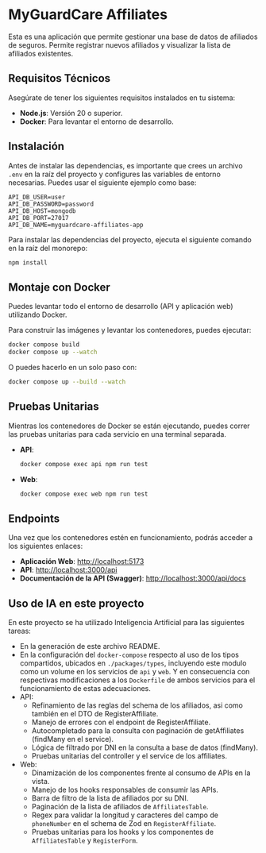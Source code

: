 # MyGuardCare Affiliates

Esta es una aplicación que permite gestionar una base de datos de afiliados de seguros. Permite registrar nuevos afiliados y visualizar la lista de afiliados existentes.

## Requisitos Técnicos

Asegúrate de tener los siguientes requisitos instalados en tu sistema:

- **Node.js**: Versión 20 o superior.
- **Docker**: Para levantar el entorno de desarrollo.

## Instalación

Antes de instalar las dependencias, es importante que crees un archivo `.env` en la raíz del proyecto y configures las variables de entorno necesarias. Puedes usar el siguiente ejemplo como base:

```
API_DB_USER=user
API_DB_PASSWORD=password
API_DB_HOST=mongodb
API_DB_PORT=27017
API_DB_NAME=myguardcare-affiliates-app
```

Para instalar las dependencias del proyecto, ejecuta el siguiente comando en la raíz del monorepo:

```bash
npm install
```

## Montaje con Docker

Puedes levantar todo el entorno de desarrollo (API y aplicación web) utilizando Docker.

Para construir las imágenes y levantar los contenedores, puedes ejecutar:

```bash
docker compose build
docker compose up --watch
```

O puedes hacerlo en un solo paso con:

```bash
docker compose up --build --watch
```

## Pruebas Unitarias

Mientras los contenedores de Docker se están ejecutando, puedes correr las pruebas unitarias para cada servicio en una terminal separada.

- **API**:
  ```bash
  docker compose exec api npm run test
  ```

- **Web**:
  ```bash
  docker compose exec web npm run test
  ```

## Endpoints

Una vez que los contenedores estén en funcionamiento, podrás acceder a los siguientes enlaces:

- **Aplicación Web**: [http://localhost:5173](http://localhost:5173)
- **API**: [http://localhost:3000/api](http://localhost:3000/api)
- **Documentación de la API (Swagger)**: [http://localhost:3000/api/docs](http://localhost:3000/api/docs)

## Uso de IA en este proyecto

En este proyecto se ha utilizado Inteligencia Artificial para las siguientes tareas:

- En la generación de este archivo README.
- En la configuración del `docker-compose` respecto al uso de los tipos compartidos, ubicados en `./packages/types`, incluyendo este modulo como un volume en los servicios de `api` y `web`. Y en consecuencia con respectivas modificaciones a los `Dockerfile` de ambos servicios para el funcionamiento de estas adecuaciones.
- API:
  - Refinamiento de las reglas del schema de los afiliados, asi como también en el DTO de RegisterAffiliate.
  - Manejo de errores con el endpoint de RegisterAffiliate.
  - Autocompletado para la consulta con paginación de getAffiliates (findMany en el service).
  - Lógica de filtrado por DNI en la consulta a base de datos (findMany).
  - Pruebas unitarias del controller y el service de los affiliates.
- Web:
  - Dinamización de los componentes frente al consumo de APIs en la vista.
  - Manejo de los hooks responsables de consumir las APIs.
  - Barra de filtro de la lista de afiliados por su DNI.
  - Paginación de la lista de afiliados de `AffiliatesTable`.
  - Regex para validar la longitud y caracteres del campo de `phoneNumber` en el schema de Zod en `RegisterAffiliate`.
  - Pruebas unitarias para los hooks y los componentes de `AffiliatesTable` y `RegisterForm`.
